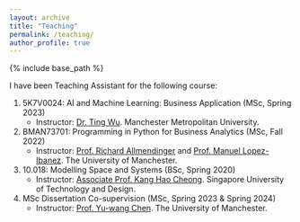 ```yaml
---
layout: archive
title: "Teaching"
permalink: /teaching/
author_profile: true
---
```


{% include base_path %}

I have been Teaching Assistant for the following course:
1. 5K7V0024: AI and Machine Learning: Business Application (MSc, Spring 2023)
   * Instructor: [Dr. Ting Wu](https://www.mmu.ac.uk/staff/profile/dr-ting-wu). Manchester Metropolitan University.
2. BMAN73701: Programming in Python for Business Analytics (MSc, Fall 2022)
   * Instructor: [Prof. Richard Allmendinger](https://research.manchester.ac.uk/en/persons/richard.allmendinger) and [Prof. Manuel Lopez-Ibanez](https://research.manchester.ac.uk/en/persons/manuel.lopez-ibanez). The University of Manchester.
3. 10.018: Modelling Space and Systems (BSc, Spring 2020)
    * Instructor: [Associate Prof. Kang Hao Cheong](https://dr.ntu.edu.sg/cris/rp/rp02319). Singapore University of Technology and Design.
4. MSc Dissertation Co-supervision (MSc, Spring 2023 & Spring 2024)
    * Instructor: [Prof. Yu-wang Chen](https://research.manchester.ac.uk/en/persons/yu-wang.chen). The University of Manchester.
